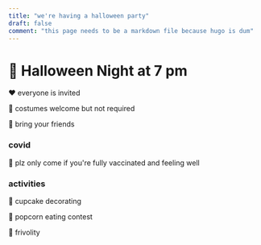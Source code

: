 ```yaml
---
title: "we're having a halloween party"
draft: false
comment: "this page needs to be a markdown file because hugo is dum"
---
```


# 🧛 Halloween Night at 7 pm

❤️  everyone is invited   

🤿 costumes welcome but not required   

👯 bring your friends   

### covid

🙏 plz only come if you're fully vaccinated and feeling well   

### activities

🧁 cupcake decorating   

🍿 popcorn eating contest  

🤪 frivolity  
